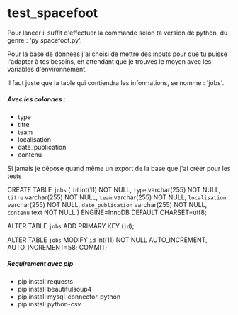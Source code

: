 # test_spacefoot
<p>Pour lancer il suffit d'effectuer la commande selon ta version de python, du genre : 'py spacefoot.py'.</p>

<p>Pour la base de données j'ai choisi de mettre des inputs pour que tu puisse l'adapter à tes besoins, en attendant que je trouves le moyen avec les variables d'environnement.</p>

<p>Il faut juste que la table qui contiendra les informations, se nomme : 'jobs'.</p>
<h5>Avec les colonnes :</h5>
<ul>
    <li>type</li>
    <li>titre</li>
    <li>team</li>
    <li>localisation</li>
    <li>date_publication</li>
    <li>contenu</li>
</ul>

<p>Si jamais je dépose quand même un export de la base que j'ai créer pour les tests</p>

CREATE TABLE `jobs` (
  `id` int(11) NOT NULL,
  `type` varchar(255) NOT NULL,
  `titre` varchar(255) NOT NULL,
  `team` varchar(255) NOT NULL,
  `localisation` varchar(255) NOT NULL,
  `date_publication` varchar(255) NOT NULL,
  `contenu` text NOT NULL
) ENGINE=InnoDB DEFAULT CHARSET=utf8;

ALTER TABLE `jobs`
  ADD PRIMARY KEY (`id`);
  
 ALTER TABLE `jobs`
  MODIFY `id` int(11) NOT NULL AUTO_INCREMENT, AUTO_INCREMENT=58;
COMMIT;

<h5>Requirement avec pip</h5>
<ul>
    <li>pip install requests</li>
    <li>pip install beautifulsoup4</li>
    <li>pip install mysql-connector-python</li>
    <li>pip install python-csv</li>
</ul>
